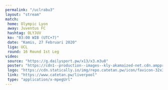 ```yaml
---
permalink: "/uclrabu3"
layout: "stream"
match:
 home: Olympic Lyon
 away: Juventus FC
 hashtag: OLYJUV
 ko: "03:00 WIB (UTC+7)"
 date: "Kamis, 27 Februari 2020"
 liga: UCL
 round: 16 Round 1st Leg
video:
 source: "https://g.dailysport.pw/x13/x3.m3u8"
 poster: "https://cdn1--production--images--kly-akamaized-net.cdn.ampproject.org/ii/w1200/s/cdn1-production-images-kly.akamaized.net/w0ntEjT5Zt9fDnHbop9b1iubjMU=/673x373/smart/filters:quality(75):strip_icc():format(jpeg)/kly-media-production/medias/3059263/original/073476500_1582547520-Liga_Champions_-_Napoli_Vs_Barcelona.jpg"
 logo: "https://cdn.statically.io/img/repo.catetan.pw/icon/favicon-32x32.png"
 link: "https://www.catetan.pw/liverpool"
 type: "application/x-mpegUrl"
---
```

